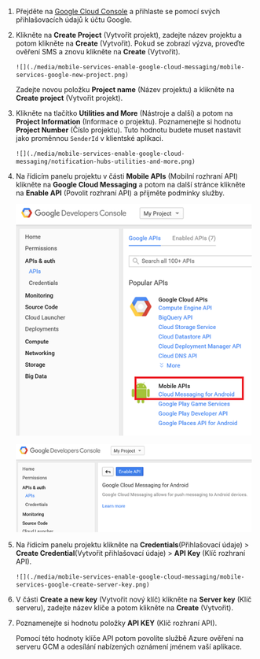 
1. Přejděte na [Google Cloud Console](https://console.developers.google.com/project) a přihlaste se pomocí svých přihlašovacích údajů k účtu Google. 
2. Klikněte na **Create Project** (Vytvořit projekt), zadejte název projektu a potom klikněte na **Create** (Vytvořit). Pokud se zobrazí výzva, proveďte ověření SMS a znovu klikněte na **Create** (Vytvořit).
   
       ![](./media/mobile-services-enable-google-cloud-messaging/mobile-services-google-new-project.png)   
   
     Zadejte novou položku **Project name** (Název projektu) a klikněte na **Create project** (Vytvořit projekt).
3. Klikněte na tlačítko **Utilities and More** (Nástroje a další) a potom na **Project Information** (Informace o projektu). Poznamenejte si hodnotu **Project Number** (Číslo projektu). Tuto hodnotu budete muset nastavit jako proměnnou `SenderId` v klientské aplikaci.
   
       ![](./media/mobile-services-enable-google-cloud-messaging/notification-hubs-utilities-and-more.png)
4. Na řídicím panelu projektu v části **Mobile APIs** (Mobilní rozhraní API) klikněte na **Google Cloud Messaging** a potom na další stránce klikněte na **Enable API** (Povolit rozhraní API) a přijměte podmínky služby. 
   
    ![Povolení GCM](./media/mobile-services-enable-google-cloud-messaging/enable-GCM.png)
   
    ![Povolení GCM](./media/mobile-services-enable-google-cloud-messaging/enable-gcm-2.png) 
5. Na řídicím panelu projektu klikněte na **Credentials**(Přihlašovací údaje)  > **Create Credential**(Vytvořit přihlašovací údaje)  > **API Key** (Klíč rozhraní API). 
   
       ![](./media/mobile-services-enable-google-cloud-messaging/mobile-services-google-create-server-key.png)
6. V části **Create a new key** (Vytvořit nový klíč) klikněte na **Server key** (Klíč serveru), zadejte název klíče a potom klikněte na **Create** (Vytvořit).
7. Poznamenejte si hodnotu položky **API KEY** (Klíč rozhraní API).
   
    Pomocí této hodnoty klíče API potom povolíte službě Azure ověření na serveru GCM a odesílání nabízených oznámení jménem vaší aplikace.



<!--HONumber=Nov16_HO2-->


